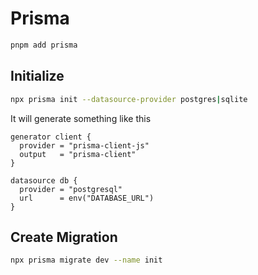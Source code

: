 # Prisma

```bash
pnpm add prisma
```

## Initialize

```bash
npx prisma init --datasource-provider postgres|sqlite
```

It will generate something like this

```prisma
generator client {
  provider = "prisma-client-js"
  output   = "prisma-client"
}

datasource db {
  provider = "postgresql"
  url      = env("DATABASE_URL")
}
```

## Create Migration

```bash
npx prisma migrate dev --name init
```
